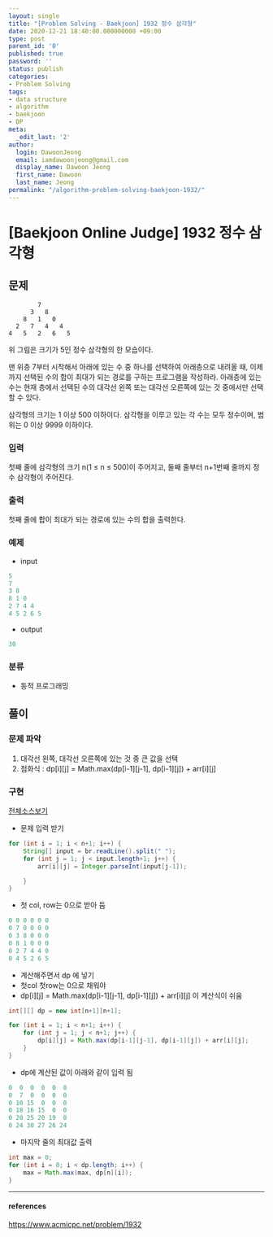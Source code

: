 ```yaml
---
layout: single
title: "[Problem Solving - Baekjoon] 1932 정수 삼각형"
date: 2020-12-21 18:40:00.000000000 +09:00
type: post
parent_id: '0'
published: true
password: ''
status: publish
categories:
- Problem Solving
tags:
- data structure
- algorithm
- baekjoon
- DP
meta:
  _edit_last: '2'
author:
  login: DawoonJeong
  email: iamdawoonjeong@gmail.com
  display_name: Dawoon Jeong
  first_name: Dawoon
  last_name: Jeong
permalink: "/algorithm-problem-solving-baekjoon-1932/"
---
```

# [Baekjoon Online Judge] 1932 정수 삼각형

## 문제
```    
        7
      3   8
    8   1   0
  2   7   4   4
4   5   2   6   5
```
위 그림은 크기가 5인 정수 삼각형의 한 모습이다.

맨 위층 7부터 시작해서 아래에 있는 수 중 하나를 선택하여 아래층으로 내려올 때, 이제까지 선택된 수의 합이 최대가 되는 경로를 구하는 프로그램을 작성하라. 아래층에 있는 수는 현재 층에서 선택된 수의 대각선 왼쪽 또는 대각선 오른쪽에 있는 것 중에서만 선택할 수 있다.

삼각형의 크기는 1 이상 500 이하이다. 삼각형을 이루고 있는 각 수는 모두 정수이며, 범위는 0 이상 9999 이하이다.

### 입력
첫째 줄에 삼각형의 크기 n(1 ≤ n ≤ 500)이 주어지고, 둘째 줄부터 n+1번째 줄까지 정수 삼각형이 주어진다.

### 출력
첫째 줄에 합이 최대가 되는 경로에 있는 수의 합을 출력한다.

### 예제

- input

```java
5
7
3 8
8 1 0
2 7 4 4
4 5 2 6 5
```

- output

```java
30
```

### 분류
- 동적 프로그래밍

## 풀이

### 문제 파악
1. 대각선 왼쪽, 대각선 오른쪽에 있는 것 중 큰 값을 선택 
2. 점화식  : dp[i][j] = Math.max(dp[i-1][j-1], dp[i-1][j]) + arr[i][j]

### 구현


[전체소스보기](https://github.com/iamdawoonjeong/java-datastructure-algorithm/blob/master/java-algorithm-problem-solving/src/baekjoon/problem1932/Main.java)

- 문제 입력 받기

```java
for (int i = 1; i < n+1; i++) {
    String[] input = br.readLine().split(" ");
    for (int j = 1; j < input.length+1; j++) {
        arr[i][j] = Integer.parseInt(input[j-1]);

    }
}
```

- 첫 col, row는 0으로 받아 둠

```java
0 0 0 0 0 0
0 7 0 0 0 0
0 3 8 0 0 0
0 8 1 0 0 0
0 2 7 4 4 0
0 4 5 2 6 5
```

- 계산해주면서  dp 에 넣기
- 첫col 첫row는 0으로 채워야  
- dp[i][j] = Math.max(dp[i-1][j-1], dp[i-1][j]) + arr[i][j] 이 계산식이 쉬움

```java
int[][] dp = new int[n+1][n+1];

for (int i = 1; i < n+1; i++) {
    for (int j = 1; j < n+1; j++) {
        dp[i][j] = Math.max(dp[i-1][j-1], dp[i-1][j]) + arr[i][j];
    }
}
```

- dp에 계산된 값이 아래와 같이 입력 됨

```java
0  0  0  0  0  0
0  7  0  0  0  0
0 10 15  0  0  0
0 18 16 15  0  0
0 20 25 20 19  0
0 24 30 27 26 24
```


- 마지막 줄의 최대값 출력

```java
int max = 0;
for (int i = 0; i < dp.length; i++) {
    max = Math.max(max, dp[n][i]);
}
```

---

#### references
<https://www.acmicpc.net/problem/1932>

